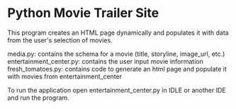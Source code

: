 # Python Movie Trailer Site

This program creates an HTML page dynamically and populates it with data from the user's selection of movies.

media.py:                 contains the schema for a movie (title, storyline, image_url, etc.)
entertainment_center.py:  contains the user input movie information
fresh_tomatoes.py:        contains code to generate an html page and populate it with movies from entertainment_center

To run the application open entertainment_center.py in IDLE or another IDE and run the program.
